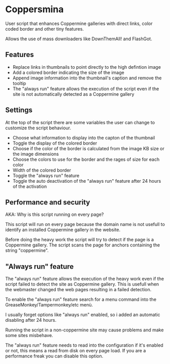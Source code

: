 # Coppersmina

User script that enhances Coppermine galleries with direct links, color coded
border and other tiny features.

Allows the use of mass downloaders like DownThemAll! and FlashGot.

## Features

- Replace links in thumbnails to point directly to the high defintion image
- Add a colored border indicating the size of the image
- Append image information into the thumbnail's caption and remove the tooltip
- The "always run" feature allows the execution of the script even if the site
    is not automatically detected as a Coppermine gallery

## Settings

At the top of the script there are some variables the user can change to
customize the script behaviour.

- Choose what information to display into the capton of the thumbnail
- Toggle the display of the colored border
- Choose if the color of the border is calculated from the image KB size or the
    image dimensions
- Choose the colors to use for the border and the rages of size for each color
- Width of the colored border
- Toggle the "always run" feature
- Toggle the auto deactivation of the "always run" feature after 24 hours of the
    activation

## Performance and security

AKA: Why is this script running on every page?

This script will run on every page because the domain name is not usefull to
identify an installed Coppermine gallery in the website.

Before doing the heavy work the script will try to detect if the page is a
Coppermine gallery. The script scans the page for anchors containing the string
"coppermine".

## "Always run" feature

The "always run" feature allows the execution of the heavy work even if the
script failed to detect the site as Coppermine gallery. This is usefull when
the webmaster changed the web pages resulting in a failed detection.

To enable the "always run" feature search for a menu command into the
GreaseMonkey/Tampermonkey/etc menù.

I usually forget options like "always run" enabled, so i added an automatic
disabling after 24 hours.

Running the script in a non-coppermine site may cause problems and make some
sites misbehave.

The "always run" feature needs to read into the configuration if it's enabled or
not, this means a read from disk on every page load. If you are a performance
freak you can disable this option.
